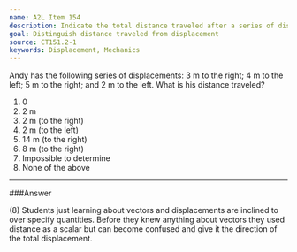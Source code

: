 ```yaml
---
name: A2L Item 154
description: Indicate the total distance traveled after a series of displacements.
goal: Distinguish distance traveled from displacement
source: CT151.2-1
keywords: Displacement, Mechanics
---
```


Andy has the following series of displacements: 3 m to the right; 4 m to
the left; 5 m to the right; and 2 m to the left.  What is his distance
traveled?

1. 0
2. 2 m
3. 2 m (to the right)
4. 2 m (to the left)
5. 14 m (to the right)
6. 8 m (to the right)
7. Impossible to determine
8. None of the above


<hr/>

###Answer 

(8) Students just learning about vectors and displacements are
inclined to over specify quantities. Before they knew anything about
vectors they used distance as a scalar but can become confused and give
it the direction of the total displacement.

